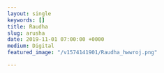 ```yaml
---
layout: single
keywords: []
title: Raudha
slug: arusha
date: 2019-11-01 07:00:00 +0000
medium: Digital
featured_image: "/v1574141901/Raudha_hwwroj.png"

---
```

